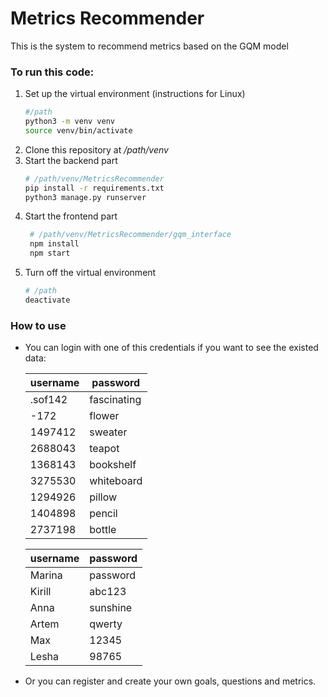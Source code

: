 # Metrics Recommender
This is the system to recommend metrics based on the GQM model

### To run this code:

1. Set up the virtual environment (instructions for Linux)
    ```bash
    #/path
    python3 -m venv venv
    source venv/bin/activate
    ```
2. Clone this repository at */path/venv*
3. Start the backend part
    ```bash
    # /path/venv/MetricsRecommender
    pip install -r requirements.txt
    python3 manage.py runserver
    ```
4. Start the frontend part
   ```bash
    # /path/venv/MetricsRecommender/gqm_interface
    npm install
    npm start
   ```
5. Turn off the virtual environment
    ```bash
    # /path
    deactivate
   ``` 
   
### How to use

* You can login with one of this credentials if you want to see the existed data:

    |username|password|
    |-----|--------|
    |.sof142|fascinating|
    |-172|flower|
    |1497412|sweater|
    |2688043|teapot|
    |1368143|bookshelf|
    |3275530|whiteboard|
    |1294926|pillow|
    |1404898|pencil|
    |2737198|bottle|

    |username|password|
    |-----|--------|
    |Marina|password|
    |Kirill|abc123| 
    |Anna|sunshine|
    |Artem|qwerty|
    |Max|12345|
    |Lesha|98765|
* Or you can register and create your own goals, questions and metrics.